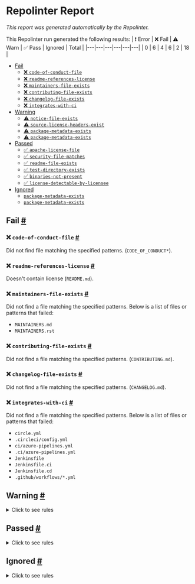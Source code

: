 # Repolinter Report

*This report was generated automatically by the Repolinter.*

This Repolinter run generated the following results:
| ❗  Error | ❌  Fail | ⚠️  Warn | ✅  Pass | Ignored | Total |
|---|---|---|---|---|---|
| 0 | 6 | 4 | 6 | 2 | 18 |

- [Fail](#user-content-fail)
  - [❌ `code-of-conduct-file`](#user-content--code-of-conduct-file)
  - [❌ `readme-references-license`](#user-content--readme-references-license)
  - [❌ `maintainers-file-exists`](#user-content--maintainers-file-exists)
  - [❌ `contributing-file-exists`](#user-content--contributing-file-exists)
  - [❌ `changelog-file-exists`](#user-content--changelog-file-exists)
  - [❌ `integrates-with-ci`](#user-content--integrates-with-ci)
- [Warning](#user-content-warning)
  - [⚠️ `notice-file-exists`](#user-content--notice-file-exists)
  - [⚠️ `source-license-headers-exist`](#user-content--source-license-headers-exist)
  - [⚠️ `package-metadata-exists`](#user-content--package-metadata-exists)
  - [⚠️ `package-metadata-exists`](#user-content--package-metadata-exists)
- [Passed](#user-content-passed)
  - [✅ `apache-license-file`](#user-content--apache-license-file)
  - [✅ `security-file-matches`](#user-content--security-file-matches)
  - [✅ `readme-file-exists`](#user-content--readme-file-exists)
  - [✅ `test-directory-exists`](#user-content--test-directory-exists)
  - [✅ `binaries-not-present`](#user-content--binaries-not-present)
  - [✅ `license-detectable-by-licensee`](#user-content--license-detectable-by-licensee)
- [Ignored](#user-content-ignored)
  - [`package-metadata-exists`](#user-content-package-metadata-exists)
  - [`package-metadata-exists`](#user-content-package-metadata-exists)

## Fail <a href="#user-content-fail" id="fail">#</a>

### ❌ `code-of-conduct-file` <a href="#user-content--code-of-conduct-file" id="-code-of-conduct-file">#</a>

Did not find file matching the specified patterns. (`CODE_OF_CONDUCT*`).

### ❌ `readme-references-license` <a href="#user-content--readme-references-license" id="-readme-references-license">#</a>

Doesn't contain license (`README.md`).

### ❌ `maintainers-file-exists` <a href="#user-content--maintainers-file-exists" id="-maintainers-file-exists">#</a>

Did not find a file matching the specified patterns. Below is a list of files or patterns that failed:

- `MAINTAINERS.md`
- `MAINTAINERS.rst`

### ❌ `contributing-file-exists` <a href="#user-content--contributing-file-exists" id="-contributing-file-exists">#</a>

Did not find a file matching the specified patterns. (`CONTRIBUTING.md`).

### ❌ `changelog-file-exists` <a href="#user-content--changelog-file-exists" id="-changelog-file-exists">#</a>

Did not find a file matching the specified patterns. (`CHANGELOG.md`).

### ❌ `integrates-with-ci` <a href="#user-content--integrates-with-ci" id="-integrates-with-ci">#</a>

Did not find a file matching the specified patterns. Below is a list of files or patterns that failed:

- `circle.yml`
- `.circleci/config.yml`
- `ci/azure-pipelines.yml`
- `.ci/azure-pipelines.yml`
- `Jenkinsfile`
- `Jenkinsfile.ci`
- `Jenkinsfile.cd`
- `.github/workflows/*.yml`


## Warning <a href="#user-content-warning" id="warning">#</a>

<details>
<summary>Click to see rules</summary>

### ⚠️ `notice-file-exists` <a href="#user-content--notice-file-exists" id="-notice-file-exists">#</a>

Did not find a file matching the specified patterns. (`NOTICE*`).

### ⚠️ `source-license-headers-exist` <a href="#user-content--source-license-headers-exist" id="-source-license-headers-exist">#</a>

Below is a list of files or patterns that failed:

- `benchmarks/scenario/simple/open.js`: The first 5 lines do not contain the pattern(s): Copyright.
- `benchmarks/scenario/simple/query.js`: The first 5 lines do not contain the pattern(s): Copyright.
- `benchmarks/scenario/simple/transfer.js`: The first 5 lines do not contain the pattern(s): Copyright.
- `benchmarks/scenario/smallbank/create.js`: The first 5 lines do not contain the pattern(s): Copyright.
- `benchmarks/scenario/smallbank/modify.js`: The first 5 lines do not contain the pattern(s): Copyright.
- `benchmarks/scenario/smallbank/query.js`: The first 5 lines do not contain the pattern(s): Copyright.
- `benchmarks/api/fabric/lib/batch-create-asset.js`: The first 5 lines do not contain the pattern(s): Copyright.
- `benchmarks/api/fabric/lib/batch-delete-asset.js`: The first 5 lines do not contain the pattern(s): Copyright.
- `benchmarks/api/fabric/lib/batch-get-asset.js`: The first 5 lines do not contain the pattern(s): Copyright.
- `benchmarks/api/fabric/lib/create-asset.js`: The first 5 lines do not contain the pattern(s): Copyright.
- `benchmarks/api/fabric/lib/create-private-asset.js`: The first 5 lines do not contain the pattern(s): Copyright.
- `benchmarks/api/fabric/lib/delete-asset.js`: The first 5 lines do not contain the pattern(s): Copyright.
- `benchmarks/api/fabric/lib/empty-contract.js`: The first 5 lines do not contain the pattern(s): Copyright.
- `benchmarks/api/fabric/lib/get-asset.js`: The first 5 lines do not contain the pattern(s): Copyright.
- `benchmarks/api/fabric/lib/get-private-asset.js`: The first 5 lines do not contain the pattern(s): Copyright.
- `benchmarks/api/fabric/lib/helper.js`: The first 5 lines do not contain the pattern(s): Copyright.
- `benchmarks/api/fabric/lib/mixed-range-query-asset.js`: The first 5 lines do not contain the pattern(s): Copyright.
- `benchmarks/api/fabric/lib/mixed-rich-query-asset.js`: The first 5 lines do not contain the pattern(s): Copyright.
- `benchmarks/api/fabric/lib/range-query-asset.js`: The first 5 lines do not contain the pattern(s): Copyright.
- `benchmarks/api/fabric/lib/rich-query-asset.js`: The first 5 lines do not contain the pattern(s): Copyright.
- `benchmarks/samples/fabric/fabcar/changeCarOwner.js`: The first 5 lines do not contain the pattern(s): Copyright.
- `benchmarks/samples/fabric/fabcar/createCar.js`: The first 5 lines do not contain the pattern(s): Copyright.
- `benchmarks/samples/fabric/fabcar/helper.js`: The first 5 lines do not contain the pattern(s): Copyright.
- `benchmarks/samples/fabric/fabcar/queryAllCars.js`: The first 5 lines do not contain the pattern(s): Copyright.
- `benchmarks/samples/fabric/fabcar/queryCar.js`: The first 5 lines do not contain the pattern(s): Copyright.
- `benchmarks/samples/fabric/marbles/init.js`: The first 5 lines do not contain the pattern(s): Copyright.
- `benchmarks/samples/fabric/marbles/query.js`: The first 5 lines do not contain the pattern(s): Copyright.
- `benchmarks/samples/fisco-bcos/helloworld/get.js`: The first 5 lines do not contain the pattern(s): Copyright.
- `benchmarks/samples/fisco-bcos/helloworld/set.js`: The first 5 lines do not contain the pattern(s): Copyright.
- `benchmarks/samples/fisco-bcos/transfer/addUser.js`: The first 5 lines do not contain the pattern(s): Copyright.
- `benchmarks/samples/fisco-bcos/transfer/transfer.js`: The first 5 lines do not contain the pattern(s): Copyright.
- `benchmarks/scenario/simple/utils/operation-base.js`: The first 5 lines do not contain the pattern(s): Copyright.
- `benchmarks/scenario/simple/utils/simple-state.js`: The first 5 lines do not contain the pattern(s): Copyright.
- `benchmarks/scenario/smallbank/utils/operation-base.js`: The first 5 lines do not contain the pattern(s): Copyright.
- `benchmarks/scenario/smallbank/utils/smallbank.js`: The first 5 lines do not contain the pattern(s): Copyright.
- `src/fabric/api/fixed-asset/node/index.js`: The first 5 lines do not contain the pattern(s): Copyright.
- `src/fabric/api/fixed-asset-base/node/fixed-asset-base.js`: The first 5 lines do not contain the pattern(s): Copyright.
- `src/fabric/samples/fabcar/javascript/index.js`: The first 5 lines do not contain the pattern(s): Copyright.
- `src/fabric/samples/marbles/node/marbles.js`: The first 5 lines do not contain the pattern(s): Copyright.
- `src/fabric/samples/marbles-norichquery/node/marbles.js`: The first 5 lines do not contain the pattern(s): Copyright.
- `src/fabric/scenario/simple/node/simpletest.js`: The first 5 lines do not contain the pattern(s): Copyright.
- `src/fabric/api/fixed-asset/node/lib/fixed-asset.js`: The first 5 lines do not contain the pattern(s): Copyright.
- `src/fabric/samples/fabcar/javascript/lib/fabcar.js`: The first 5 lines do not contain the pattern(s): Copyright.

### ⚠️ `package-metadata-exists` <a href="#user-content--package-metadata-exists" id="-package-metadata-exists">#</a>

Did not find a file matching the specified patterns. (`package.json`).

### ⚠️ `package-metadata-exists` <a href="#user-content--package-metadata-exists" id="-package-metadata-exists">#</a>

Did not find a file matching the specified patterns. Below is a list of files or patterns that failed:

- `pom.xml`
- `build.xml`
- `build.gradle`

</details>

## Passed <a href="#user-content-passed" id="passed">#</a>

<details>
<summary>Click to see rules</summary>

### ✅ `apache-license-file` <a href="#user-content--apache-license-file" id="-apache-license-file">#</a>

Contains Apache License.*Version 2.0 (`LICENSE`).

### ✅ `security-file-matches` <a href="#user-content--security-file-matches" id="-security-file-matches">#</a>

Contains https://wiki.hyperledger.org/display/.*(SEC|HYP)/Defect[.+]Response (`SECURITY.md`).

### ✅ `readme-file-exists` <a href="#user-content--readme-file-exists" id="-readme-file-exists">#</a>

Found file (`README.md`).

### ✅ `test-directory-exists` <a href="#user-content--test-directory-exists" id="-test-directory-exists">#</a>

Found file (`benchmarks/api/fabric/test.yaml`).

### ✅ `binaries-not-present` <a href="#user-content--binaries-not-present" id="-binaries-not-present">#</a>

Excluded file type doesn't exist. (`**/*.exe,**/*.dll,!node_modules/**`).

### ✅ `license-detectable-by-licensee` <a href="#user-content--license-detectable-by-licensee" id="-license-detectable-by-licensee">#</a>

Licensee identified the license for project: Apache-2.0.

</details>

## Ignored <a href="#user-content-ignored" id="ignored">#</a>

<details>
<summary>Click to see rules</summary>

### `package-metadata-exists` <a href="#user-content-package-metadata-exists" id="package-metadata-exists">#</a>

This rule was ignored for the following reason: ignored due to unsatisfied condition(s): "language=ruby"

### `package-metadata-exists` <a href="#user-content-package-metadata-exists" id="package-metadata-exists">#</a>

This rule was ignored for the following reason: ignored due to unsatisfied condition(s): "language=python"

</details>

